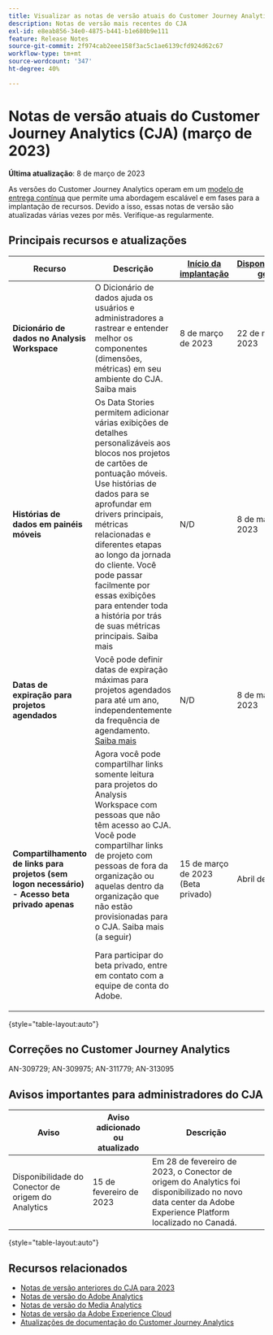 ```yaml
---
title: Visualizar as notas de versão atuais do Customer Journey Analytics
description: Notas de versão mais recentes do CJA
exl-id: e8eab856-34e0-4875-b441-b1e680b9e111
feature: Release Notes
source-git-commit: 2f974cab2eee158f3ac5c1ae6139cfd924d62c67
workflow-type: tm+mt
source-wordcount: '347'
ht-degree: 40%

---
```


# Notas de versão atuais do Customer Journey Analytics (CJA) (março de 2023)

**Última atualização**: 8 de março de 2023

As versões do Customer Journey Analytics operam em um [modelo de entrega contínua](releases.md) que permite uma abordagem escalável e em fases para a implantação de recursos. Devido a isso, essas notas de versão são atualizadas várias vezes por mês. Verifique-as regularmente.

## Principais recursos e atualizações

| Recurso | Descrição | [Início da implantação](/help/release-notes/releases.md) | [Disponibilidade geral](/help/release-notes/releases.md) |
| ----------- | ---------- | ----- | --- |
| **Dicionário de dados no Analysis Workspace** | O Dicionário de dados ajuda os usuários e administradores a rastrear e entender melhor os componentes (dimensões, métricas) em seu ambiente do CJA. Saiba mais | 8 de março de 2023 | 22 de março de 2023 |
| **Histórias de dados em painéis móveis** | Os Data Stories permitem adicionar várias exibições de detalhes personalizáveis aos blocos nos projetos de cartões de pontuação móveis. Use histórias de dados para se aprofundar em drivers principais, métricas relacionadas e diferentes etapas ao longo da jornada do cliente. Você pode passar facilmente por essas exibições para entender toda a história por trás de suas métricas principais. Saiba mais | N/D | 8 de março de 2023 |
| **Datas de expiração para projetos agendados** | Você pode definir datas de expiração máximas para projetos agendados para até um ano, independentemente da frequência de agendamento. [Saiba mais](/help/analysis-workspace/curate-share/t-schedule-report.md) | N/D | 8 de março de 2023 |
| **Compartilhamento de links para projetos (sem logon necessário) - Acesso beta privado apenas** | Agora você pode compartilhar links somente leitura para projetos do Analysis Workspace com pessoas que não têm acesso ao CJA. Você pode compartilhar links de projeto com pessoas de fora da organização ou aquelas dentro da organização que não estão provisionadas para o CJA. Saiba mais (a seguir)<p>Para participar do beta privado, entre em contato com a equipe de conta do Adobe. | 15 de março de 2023 (Beta privado) | Abril de 2023 |

{style="table-layout:auto"}

## Correções no Customer Journey Analytics

AN-309729; AN-309975; AN-311779; AN-313095

## Avisos importantes para administradores do CJA

| Aviso | Aviso adicionado ou atualizado | Descrição |
| --- | --- | --- |
| Disponibilidade do Conector de origem do Analytics | 15 de fevereiro de 2023 | Em 28 de fevereiro de 2023, o Conector de origem do Analytics foi disponibilizado no novo data center da Adobe Experience Platform localizado no Canadá. |

{style="table-layout:auto"}

## Recursos relacionados

* [Notas de versão anteriores do CJA para 2023](/help/release-notes/2023.md)
* [Notas de versão do Adobe Analytics](https://experienceleague.adobe.com/docs/analytics/release-notes/latest.html?lang=pt-BR)
* [Notas de versão do Media Analytics](https://experienceleague.adobe.com/docs/media-analytics/using/additional-resources/release-notes.html?lang=pt-BR)
* [Notas de versão da Adobe Experience Cloud](https://experienceleague.adobe.com/docs/release-notes/experience-cloud/current.html?lang=pt-BR)
* [Atualizações de documentação do Customer Journey Analytics](/help/release-notes/doc-changes.md)
